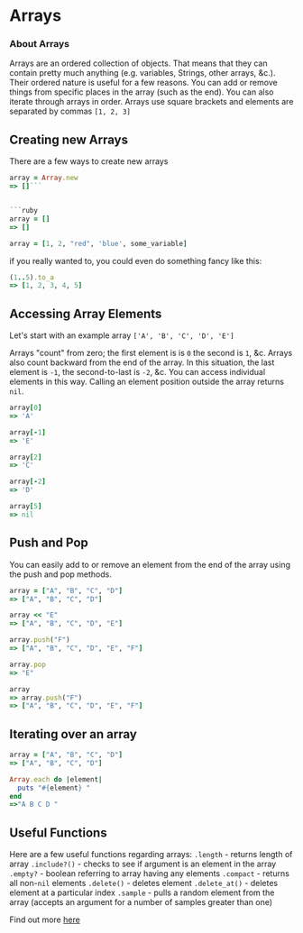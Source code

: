 # Arrays

### About Arrays
Arrays are an ordered collection of objects. That means that they can contain pretty much anything (e.g. variables, Strings, other arrays, &c.).  Their ordered nature is useful for a few reasons. You can add or remove things from specific places in the array (such as the end). You can also iterate through arrays in order.
Arrays use square brackets and elements are separated by commas `[1, 2, 3]`

## Creating new Arrays
There are a few ways to create new arrays

```ruby
array = Array.new
=> []```


```ruby
array = []
=> []
```

```ruby
array = [1, 2, "red", 'blue', some_variable]
```

if you really wanted to, you could even do something fancy like this:

```ruby
(1..5).to_a
=> [1, 2, 3, 4, 5]
```

## Accessing Array Elements

Let's start with an example array `['A', 'B', 'C', 'D', 'E']`

Arrays "count" from zero; the first element is is `0` the second is `1`, &c. Arrays also count backward from the end of the array. In this situation, the last element is `-1`, the second-to-last is `-2`, &c. You can access individual elements in this way. Calling an element position outside the array returns `nil`.

```ruby
array[0]
=> 'A'

array[-1]
=> 'E'

array[2]
=> 'C'

array[-2]
=> 'D'

array[5]
=> nil
```

## Push and Pop

You can easily add to or remove an element from the end of the array using the push and pop methods.  

```ruby
array = ["A", "B", "C", "D"]
=> ["A", "B", "C", "D"]

array << "E"
=> ["A", "B", "C", "D", "E"]

array.push("F")
=> ["A", "B", "C", "D", "E", "F"]

array.pop
=> "E"

array
=> array.push("F")
=> ["A", "B", "C", "D", "E", "F"]

```

## Iterating over an array

```ruby
array = ["A", "B", "C", "D"]
=> ["A", "B", "C", "D"]

Array.each do |element|
  puts "#{element} "
end
=>"A B C D "
```

## Useful Functions

Here are a few useful functions regarding arrays:
`.length` - returns length of array
`.include?()` - checks to see if argument is an element in the array
`.empty?` - boolean referring to array having any elements
`.compact` - returns all non-`nil` elements
`.delete()` - deletes element
`.delete_at()` - deletes element at a particular index
`.sample` - pulls a random element from the array (accepts an argument for a number of samples greater than one)




Find out more [here](http://www.ruby-doc.org/core-2.1.2/Array.html)
